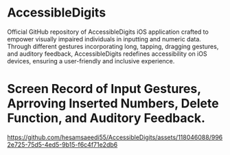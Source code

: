 # AccessibleDigits
Official GitHub repository of AccessibleDigits iOS application crafted to empower visually impaired individuals in inputting and numeric data. Through different gestures incorporating long, tapping, dragging gestures, and auditory feedback, AccessibleDigits redefines accessibility on iOS devices, ensuring a user-friendly and inclusive experience.


# Screen Record of Input Gestures, Aprroving Inserted Numbers, Delete Function, and Auditory Feedback.


https://github.com/hesamsaeedi55/AccessibleDigits/assets/118046088/9962e725-75d5-4ed5-9b15-f6c4f71e2db6

